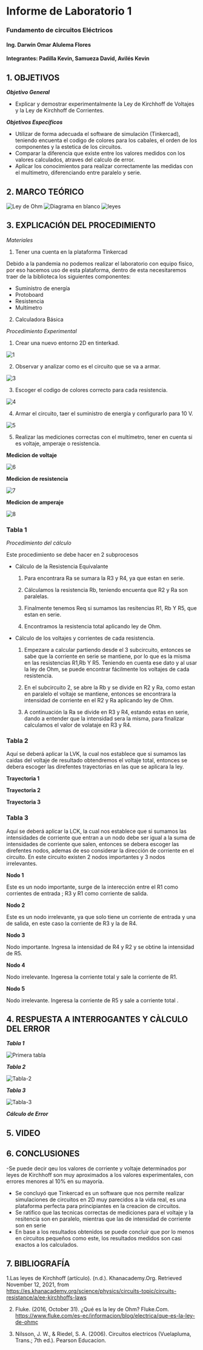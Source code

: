 # Informe de Laboratorio 1
### Fundamento de circuitos Eléctricos 
#### Ing. Darwin Omar Alulema Flores
#### Integrantes: Padilla Kevin, Samueza David, Avilés Kevin
 
 ## 1. OBJETIVOS
***Objetivo General***

- Explicar y demostrar experimentalmente la Ley de Kirchhoff de Voltajes y la Ley de
Kirchhoff de Corrientes.

 ***Objetivos Específicos***
- Utilizar de forma adecuada el software de simulaciòn (Tinkercad), teniendo encuenta el codigo de colores para los cabales, el orden de los componentes y la estetica de los circuitos.
- Comparar la diferencia que existe entre los valores medidos con los valores calculados, atraves del calculo de error.
- Aplicar los conocimientos para realizar correctamente las  medidas con el multimetro, diferenciando entre paralelo y serie.

## 2. MARCO TEÓRICO
![Ley de Ohm](https://user-images.githubusercontent.com/93794279/141377003-72a0d14b-321a-4e29-ae8c-9a9fa71518fe.png)
![Diagrama en blanco](https://user-images.githubusercontent.com/93794279/141377036-d6c7cd48-c0b8-41dd-a021-cf236a355833.png)
![leyes](https://user-images.githubusercontent.com/93794279/141381476-3df8411d-99f1-402a-9b93-6cc6aaa9d255.png)

## 3. EXPLICACIÓN DEL PROCEDIMIENTO
*Materiales*
1. Tener una cuenta en la plataforma Tinkercad

Debido a la pandemia no podemos realizar el laboratorio con equipo fisico, por eso hacemos uso de esta plataforma, dentro de esta necesitaremos traer de la biblioteca los siguientes componentes:
- Suministro de energía
- Protoboard
- Resistencia
- Multímetro
2. Calculadora Básica

*Procedimiento Experimental*

1. Crear una nuevo entorno 2D en tinterkad.

![1](https://user-images.githubusercontent.com/93794279/141382346-0c75dec9-d713-419f-a017-0bab941f88e0.PNG)

2. Observar y analizar como es el circuito que se va a armar.

![3](https://user-images.githubusercontent.com/93794279/141382688-402a85d8-c65b-4461-b8bf-49e969e9bdd4.PNG)

3. Escoger el codigo de colores correcto para cada resistencia.

![4](https://user-images.githubusercontent.com/93794279/141382819-57b13589-ea8c-41a7-a30b-7b025c5816f7.PNG)

4. Armar el circuito, taer el suministro de energía y configurarlo para 10 V.

![5](https://user-images.githubusercontent.com/93794279/141382948-9da3ced8-95a9-4eb6-89e8-461c11389d4b.PNG)

5. Realizar las mediciones correctas con el multímetro, tener en cuenta si es voltaje, amperaje o resistencia.

**Medicion de voltaje**


![6](https://user-images.githubusercontent.com/93794279/141383194-19738490-949c-4d05-ac8b-c89000223a7a.PNG)


**Medicion de resistencia**


![7](https://user-images.githubusercontent.com/93794279/141383412-6d6bfdee-9c29-43c5-bccc-facaec58f71c.PNG)


**Medicion de amperaje**


![8](https://user-images.githubusercontent.com/93794279/141383579-88a62a26-f2a4-4572-85cd-cc5a0e00ca6a.PNG)


### Tabla 1

*Procedimiento del cálculo*

Este procedimiento se debe hacer en 2 subprocesos

- Cálculo de la Resistencia Equivalante

   1. Para encontrara Ra se sumara la R3 y R4, ya que estan en serie.
   
   2. Cálculamos la resistencia Rb, teniendo encuenta que R2 y Ra son paralelas.
   
   3. Finalmente tenemos Req si sumamos las resitencias R1, Rb Y R5, que estan en serie.
   
   4. Encontramos la resistencia total aplicando ley de Ohm.
  
  
- Cálculo de los voltajes y corrientes de cada resistencia.
  
  1. Empezare a calcular partiendo desde el 3 subcircuito, entonces se sabe que la corriente en serie se mantiene, por lo que es la misma en las resistencias R1,Rb Y R5. Teniendo en cuenta ese dato y al usar la ley de Ohm, se puede encontrar fácilmente los voltajes de cada resistencia.

  2. En el subcircuito 2, se abre la Rb y se divide en R2 y Ra, como estan en paralelo el voltaje se mantiene, entonces se encontrara la intensidad de corriente en el R2 y Ra aplicando ley de Ohm.


  3. A continuación la Ra se divide en R3 y R4, estando estas en serie, dando a entender que la intensidad sera la misma, para finalizar calculamos el valor de volataje en R3 y R4.


### Tabla 2
 Aquí se deberá aplicar la LVK, la cual nos establece que si sumamos las caidas del voltaje de resultado obtendremos el voltaje total, entonces se debera escoger las direfentes trayectorias en las que se aplicara la ley.
 
 
 **Trayectoria 1**

 
 
 **Trayectoria 2**
 
 
 
 **Trayectoria 3**
 
 
 
 
 ### Tabla 3
 
 Aquí se deberá aplicar la LCK, la cual nos establece que si sumamos las intensidades de corriente que entran a un nodo debe ser igual a la suma de intensidades de corriente que salen, entonces se debera escoger las direfentes nodos, ademas de eso considerar la dirección de corriente en el circuito. En este circuito existen 2 nodos importantes y 3 nodos irrelevantes.
 
**Nodo 1**

Este es un nodo importante, surge de la interección entre el R1  como corrientes de entrada  ;  R3 y R1 como corriente de salida.

**Nodo 2**

Este es un nodo irrelevante, ya que solo tiene un corriente de entrada y una de salida, en este caso la corriente de R3 y la de R4.

**Nodo 3**

Nodo importante. Ingresa la intensidad de R4 y R2 y  se obtine la intensidad de R5.

**Nodo 4**

Nodo irrelevante. Ingeresa la corriente total y sale la corriente de R1.

**Nodo 5**

Nodo irrelevante. Ingeresa la corriente de R5 y sale a corriente total .

## 4. RESPUESTA A INTERROGANTES Y CÀLCULO DEL ERROR

***Tabla 1***

![Primera tabla](https://user-images.githubusercontent.com/93794279/141390004-aeadd126-aa7f-4d41-81de-5e08692ce932.png)


***Tabla 2***

![Tabla-2](https://user-images.githubusercontent.com/93794279/141391353-4692e866-5b2c-4484-8291-0b29d8037b74.png)


***Tabla 3***

![Tabla-3](https://user-images.githubusercontent.com/93794279/141391516-fd86ae71-0241-4edb-ae80-02aa1c41b21c.png)


***Cálculo de Error***

## 5. VIDEO



## 6. CONCLUSIONES

-Se puede decir qeu los valores de corriente y voltaje determinados por leyes de Kirchhoff son muy aproximados a los valores experimentales, con errores menores al 10% en su mayoría.
- Se concluyó que Tinkercad es un software que nos permite realizar simulaciones de circuitos en 2D muy parecidos a la vida real, es una plataforma perfecta para principiantes en la creacion de circuitos.
- Se ratifico que las tecnicas correctas de  mediciones para el voltaje y la resitencia son en paralelo, mientras que las de intensidad de corriente son en serie
- En base a los resultados obtenidos se puede concluir que por lo menos en circuitos pequeños como este, los  resultados medidos son casi exactos a los calculados.

## 7. BIBLIOGRAFÍA

1.Las leyes de Kirchhoff (artículo). (n.d.). Khanacademy.Org. Retrieved November 12, 2021, from https://es.khanacademy.org/science/physics/circuits-topic/circuits-resistance/a/ee-kirchhoffs-laws

2. Fluke. (2016, October 31). ¿Qué es la ley de Ohm? Fluke.Com. https://www.fluke.com/es-ec/informacion/blog/electrica/que-es-la-ley-de-ohmç

3. Nilsson, J. W., & Riedel, S. A. (2006). Circuitos electricos (Vuelapluma, Trans.; 7th ed.). Pearson Educacion.




